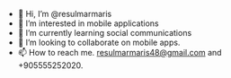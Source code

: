 - 👋 Hi, I’m @resulmarmaris
- 👀 I’m interested in mobile applications
- 🌱 I’m currently learning social communications
- 💞️ I’m looking to collaborate on mobile apps.
- 📫 How to reach me. resulmarmaris48@gmail.com and +905555252020.

<!---
resulmarmaris/resulmarmaris is a ✨ special ✨ repository because its `README.md` (this file) appears on your GitHub profile.
You can click the Preview link to take a look at your changes.
--->
